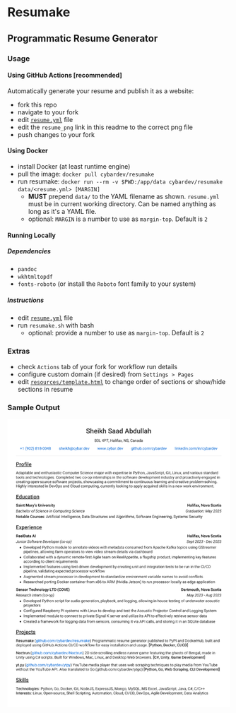 # Resumake

## Programmatic Resume Generator

### Usage

#### Using GitHub Actions [recommended]

Automatically generate your resume and publish it as a website:

- fork this repo
- navigate to your fork
- edit [`resume.yml`](./resume.yml) file
- edit the `resume_png` link in this readme to the correct png file
- push changes to your fork

#### Using Docker

- install Docker (at least runtime engine)
- pull the image: `docker pull cybardev/resumake`
- run resumake: `docker run --rm -v $PWD:/app/data cybardev/resumake data/<resume.yml> [MARGIN]`
  - **MUST** prepend `data/` to the YAML filename as shown. `resume.yml` must be in current working directory. Can be named anything as long as it's a YAML file.
  - optional: `MARGIN` is a number to use as `margin-top`. Default is `2`

#### Running Locally

##### Dependencies

- `pandoc`
- `wkhtmltopdf`
- `fonts-roboto` (or install the `Roboto` font family to your system)

##### Instructions

- edit [`resume.yml`](./resume.yml) file
- run `resumake.sh` with bash
  - optional: provide a number to use as `margin-top`. Default is `2`

### Extras

- check `Actions` tab of your fork for workflow run details
- configure custom domain (if desired) from `Settings > Pages`
- edit [`resources/template.html`][template] to change order of sections or show/hide sections in resume

### Sample Output

![resume][resume_png]

<!-- links -->

[template]: ./resources/template.html "Resume Template"
[resume_png]: https://raw.githubusercontent.com/cybardev/resumake/main/static/assets/Resume_Sheikh_Saad_Abdullah.png "Resume - Sheikh Saad Abdullah"

